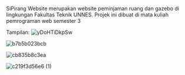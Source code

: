 SiPirang Website merupakan website peminjaman ruang dan gazebo di lingkungan Fakultas Teknik UNNES. Projek ini dibuat di mata kuliah pemrograman web semester 3

Tampilan:
![yDoHTiDkpSw](https://github.com/user-attachments/assets/1e64a150-2cea-47fc-b22f-e015bb790ebc)

![b7b5b023bcb](https://github.com/user-attachments/assets/4525c145-775f-4c66-92b8-11f507173892)


![cb835b8c3ea](https://github.com/user-attachments/assets/219ef010-490a-48d1-ac47-5630c2f7fe14)

![c219f3d56e6 (1)](https://github.com/user-attachments/assets/46b8649f-3003-4b3b-a260-89a373cc58ef)
